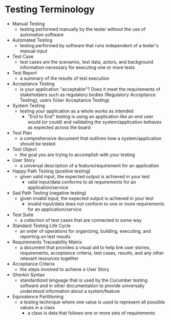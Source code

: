 # Testing Terminology
- Manual Testing
    - testing performed manually by the tester without the use of automation software
- Automated Testing
    - testing performed by software that runs independent of a tester's manual input
- Test Case
    - test cases are the scenarios, test data, actors, and background information necessary for executing one or more tests
- Test Report
    - a summary of the results of test execution
- Acceptance Testing
    - is your application "acceptable"? Does it meet the requirements of stakeholders such as regulatory bodies (Regulatory Acceptance Testing), users (User Acceptance Testing)
- System Testing
    - testing your application as a whole works as intended
        - "End to End" testing is using an application like an end user would (or could) and validating the system/application behaves as expected across the board
- Test Plan
    - a comprehensive document that outlines how a system/application should be tested
- Test Object  
    - the goal you are trying to accomplish with your testing
- User Story
    - a universal description of a feature/requirement for an application
- Happy Path Testing (positive testing)
    - given valid input, the expected output is achieved in your test
        - valid input/data conforms to all requirements for an application/service
- Sad Path Testing (negative testing)
    - given invalid input, the expected output is achieved in your test
        - invalid input/data does not conform to one or more requirements for an application/service
- Test Suite
    - a collection of test cases that are connected in some way
- Standard Testing Life Cycle
    - an order of operations for organizing, building, executing, and reporting on test results
- Requirements Traceability Matrix
    - a document that provides a visual aid to help link user stories, requirements, acceptance criteria, test cases, results, and any other relevant resources together
- Acceptance Criteria
    - the steps involved to achieve a User Story
- Gherkin Syntax
    - standardized language that is used by the Cucumber testing software and in other documentation to provide universally understood information about a system/feature
- Equivalence Partitioning
    - a testing technique where one value is used to represent all possible values in a class
        - a class is data that follows one or more sets of requirements